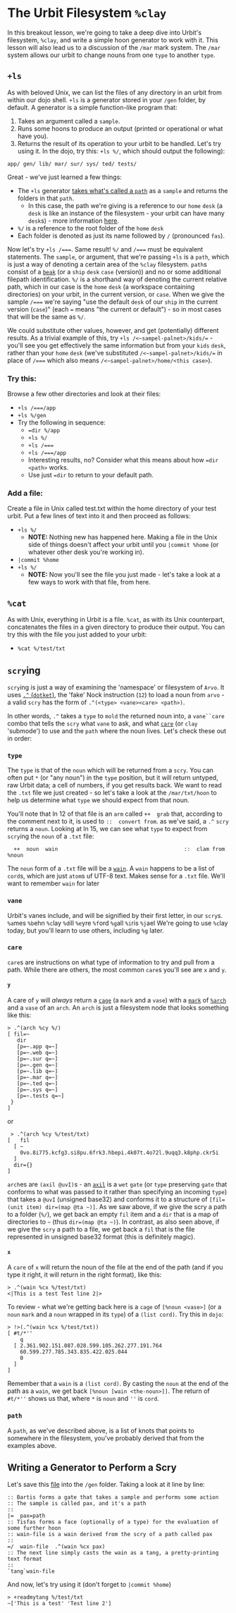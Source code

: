 # The Urbit Filesystem `%clay`

In this breakout lesson, we're going to take a deep dive into Urbit's filesystem, `%clay`, and write a simple hoon generator to work with it.  This lesson will also lead us to a discussion of the `/mar` mark system.  The `/mar` system allows our urbit to change nouns from one `type` to another `type`.

## `+ls`
As with beloved Unix, we can list the files of any directory in an urbit from within our dojo shell.  `+ls` is a generator stored in your `/gen` folder, by default.  A generator is a simple function-like program that:
1. Takes an argument called a `sample`.
2. Runs some hoons to produce an output (printed or operational or what have you).
3. Returns the result of its operation to your urbit to be handled.
Let's try using it.  In the dojo, try this: `+ls %/`, which should output the following):
```
app/ gen/ lib/ mar/ sur/ sys/ ted/ tests/
```

Great - we've just learned a few things:
* The `+ls` generator [takes what's called a `path`](https://github.com/urbit/urbit/blob/9a777e84de6652a8482967bcb48e1cf312063962/pkg/arvo/gen/ls.hoon#L12) as a `sample` and returns the folders in that `path`.
  * In this case, the path we're giving is a reference to our `home` `desk` (a `desk` is like an instance of the filesystem - your urbit can have many `desk`s) - more information [here](https://urbit.org/docs/glossary/desk/).
* `%/` is a reference to the root folder of the `home` `desk`
* Each folder is denoted as just its name followed by `/` (pronounced `fas`).

Now let's try `+ls /===`.  Same result!  `%/` and `/===` must be equivalent statements.  The `sample`, or argument, that we're passing `+ls` is a `path`, which is just a way of denoting a certain area of the `%clay` filesystem. `path`s consist of a [`beak`](https://github.com/urbit/urbit/blob/79f461f5c9ecfb7bf45ee55061332beec2775f98/pkg/arvo/sys/arvo.hoon#L33) (or a `ship` `desk` `case` (version)) and no or some additional filepath identification.  `%/` is a shorthand way of denoting the current relative path, which in our case is the `home` `desk` (a workspace containing directories) on your urbit, in the current version, or `case`.  When we give the sample `/===` we're saying "use the default `desk` of our `ship` in the current version (`case`)" (each `=` means "the current or default") - so in most cases that will be the same as `%/`.

We could substitute other values, however, and get (potentially) different results.  As a trivial example of this, try `+ls /<~sampel-palnet>/kids/=` - you'll see you get effectively the same information but from your `kids` `desk`, rather than your `home` `desk` (we've substituted `/<~sampel-palnet>/kids/=` in place of `/===` which also means `/<~sampel-palnet>/home/<this case>`).

### Try this:
Browse a few other directories and look at their files:
* `+ls /===/app`
* `+ls %/gen`
* Try the following in sequence:
    * `=dir %/app`
    * `+ls %/`
    * `+ls /===`
    * `+ls /===/app`
    * Interesting results, no?  Consider what this means about how `=dir <path>` works.
    * Use just `=dir` to return to your default path.

### Add a file:
Create a file in Unix called test.txt within the home directory of your test urbit.  Put a few lines of text into it and then proceed as follows:
* `+ls %/`
    * **NOTE:** Nothing new has happened here.  Making a file in the Unix side of things doesn't affect your urbit until you `|commit %home` (or whatever other desk you're working in).
* `|commit %home`
* `+ls %/`
    * **NOTE:** Now you'll see the file you just made - let's take a look at a few ways to work with that file, from here.
 
 ## `%cat`
 
 As with Unix, everything in Urbit is a file.  `%cat`, as with its Unix counterpart, concatenates the files in a given directory to produce their output.  You can try this with the file you just added to your urbit:
 * `%cat %/test/txt`
 
 ## `scry`ing
 
`scry`ing is just a way of examining the 'namespace' or filesystem of `Arvo`.  It uses [`.^` (`dotket`)](https://urbit.org/docs/reference/hoon-expressions/rune/dot/#dotket), the 'fake' Nock instruction (`12`) to load a noun from `arvo` - a valid `scry` has the form of `.^(<type> <vane><care> <path>)`.

In other words, `.^` takes a `type` to `mold` the returned noun into, a `vane``care` combo that tells the `scry` what `vane` to ask, and what [`care`](https://github.com/urbit/urbit/blob/c888af3a30b5da38a93094c0e9f5a4b0e35b9a6d/pkg/arvo/sys/lull.hoon#L799) (or `clay` 'submode') to use and the `path` where the noun lives.  Let's check these out in order:
 
 ### `type`
 
The `type` is that of the `noun` which will be returned from a `scry`.  You can often put `*` (or "any noun") in the `type` position, but it will return untyped, raw Urbit data; a cell of numbers, if you get results back.  We want to read the `.txt` file we just created - so let's take a look at the `/mar/txt/hoon` to help us determine what `type` we should expect from that noun.

You'll note that ln 12 of that file is an `arm` called `++  grab` that, according to the comment next to it, is used to `::  convert from`.  as we've said, a `.^` `scry` returns a `noun`.  Looking at ln 15, we can see what `type` to expect from `scry`ing the `noun` of a `.txt` file:
```
  ++  noun  wain                                        ::  clam from %noun
```
 
The `noun` form of a `.txt` file will be a [`wain`](https://github.com/urbit/urbit/blob/9a777e84de6652a8482967bcb48e1cf312063962/pkg/arvo/gen/ls.hoon#L12).  A `wain` happens to be a list of `cord`s, which are just `atom`s uf UTF-8 text.  Makes sense for a `.txt` file.  We'll want to remember `wain` for later

 ### `vane`
Urbit's vanes include, and will be signified by their first letter, in our `scry`s.
`%a`mes `%b`ehn `%c`lay `%d`ill `%e`yre `%f`ord `%g`all `%i`ris `%j`ael
We're going to use `%c`lay today, but you'll learn to use others, including `%g` later.
 
 ### `care`
 
`care`s are instructions on what type of information to try and pull from a path.  While there are others, the most common `care`s you'll see are `x` and `y`.  

#### `y`
A care of `y` will _always_ return a [`cage`](https://github.com/urbit/urbit/blob/c888af3a30b5da38a93094c0e9f5a4b0e35b9a6d/pkg/arvo/sys/arvo.hoon#L45) (a `mark` and a `vase`) with a [`mark`](https://github.com/urbit/urbit/blob/c888af3a30b5da38a93094c0e9f5a4b0e35b9a6d/pkg/arvo/sys/arvo.hoon#L50) of [`%arch`](https://github.com/urbit/urbit/blob/c888af3a30b5da38a93094c0e9f5a4b0e35b9a6d/pkg/arvo/sys/arvo.hoon#L25) and a `vase` of an `arch`.  An `arch` is just a filesystem node that looks something like this:
 ```
 > .^(arch %cy %/)
[ fil=~
    dir
    [p=~.app q=~]
    [p=~.web q=~]
    [p=~.sur q=~]
    [p=~.gen q=~]
    [p=~.lib q=~]
    [p=~.mar q=~]
    [p=~.ted q=~]
    [p=~.sys q=~]
    [p=~.tests q=~]
  }
]
```
or
```
 > .^(arch %cy %/test/txt)
[   fil
  [ ~
    0vo.8i775.kcfg3.si8pu.6frk3.hbepi.4k07t.4o72l.9uqq3.k8php.ckr5i
  ]
  dir={}
]
```
`arch`es are `(axil @uvI)`s - an [`axil`](https://github.com/urbit/urbit/blob/b1eed3a0e053309960bf9c00579780973f562717/pkg/arvo/sys/arvo.hoon#L29) is a `wet` `gate` (or `type` preserving `gate` that conforms to what was passed to it rather than specifying an incoming `type`) that takes a `@uvI` (unsigned base32) and conforms it to a structure of `[fil=(unit item) dir=(map @ta ~)]`.  As we saw above, if we give the scry a path to a folder (`%/`), we get back an empty `fil` item and a `dir` that is a map of directories to `~` (thus `dir=(map @ta ~)`).  In contrast, as also seen above, if we give the `scry` a path to a file, we get back a `fil` that is the file represented in unsigned base32 format (this is definitely magic).

#### `x`
A `care` of `x` will return the noun of the file at the end of the path (and if you type it right, it will return in the right format), like this:

```
> .^(wain %cx %/test/txt)
<|This is a test Test line 2|>
```

To review - what we're getting back here is a `cage` of `[%noun <vase>]` (or a `noun` `mark` and a `noun` wrapped in its `type`) of a `(list cord)`.  Try this in `dojo`:

```
> !>(.^(wain %cx %/test/txt))
[ #t/*''
    q
  [ 2.361.902.151.087.028.599.105.262.277.191.764
    60.599.277.785.343.835.422.025.044
    0
  ]
]
```

Remember that a `wain` is a `(list cord)`.  By casting the `noun` at the end of the path as a `wain`, we get back `[%noun [wain <the-noun>]]`.  The return of `#t/*''` shows us that, where `*` is `noun` and `''` is `cord`.

### `path`

A `path`, as we've described above, is a list of knots that points to somewhere in the filesystem, you've probably derived that from the examples above.

## Writing a Generator to Perform a Scry

Let's save this [file](/supplemental/readmytang.hoon) into the `/gen` folder.  Taking a look at it line by line:
```
:: Bartis forms a gate that takes a sample and performs some action
:: The sample is called pax, and it's a path
::
|=  pax=path
:: Tisfas forms a face (optionally of a type) for the evaluation of some further hoon
:: wain-file is a wain derived from the scry of a path called pax
::
=/  wain-file  .^(wain %cx pax)
:: The next line simply casts the wain as a tang, a pretty-printing text format
::
`tang`wain-file
```
And now, let's try using it (don't forget to `|commit %home`)
```
> +readmytang %/test/txt
~['This is a test' 'Test line 2']
```

